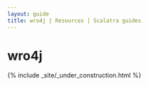 ```yaml
---
layout: guide
title: wro4j | Resources | Scalatra guides
---
```


<div class="page-header">
  <h1>wro4j</h1>
</div>


{% include _site/_under_construction.html %}